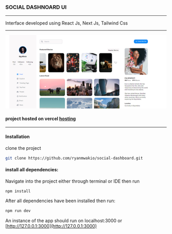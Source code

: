 ### SOCIAL DASHNOARD UI

---

Interface developed using React Js, Next Js, Tailwind Css

---

![dash ui](./public/dash.png)

#### project hosted on vercel [hosting](https://social-dashboard-eight.vercel.app/)

---

#### Installation

clone the project

```bash
git clone https://github.com/ryanmwakio/social-dashboard.git
```

#### install all dependencies:

Navigate into the project either through terminal or IDE then run

```
npm install
```

After all dependencies have been installed then run:

```bash
npm run dev
```

An instance of the app should run on localhost:3000 or [http://127.0.0.1:3000](http://127.0.0.1:3000)
